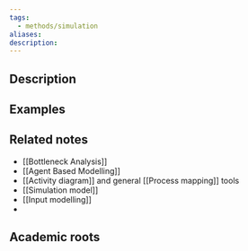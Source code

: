 ```yaml
---
tags:
  - methods/simulation
aliases: 
description:
---
```


## Description


## Examples 


## Related notes 
- [[Bottleneck Analysis]]
- [[Agent Based Modelling]]
- [[Activity diagram]] and general [[Process mapping]] tools
- [[Simulation model]]
- [[Input modelling]]
- 

## Academic roots
